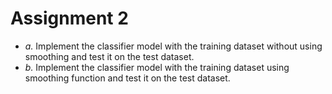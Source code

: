 # Assignment 2
- *a.* Implement the classifier model with the training dataset without using smoothing and test it on the test dataset.
- *b.* Implement the classifier model with the training dataset using smoothing function and test it on the test dataset.

